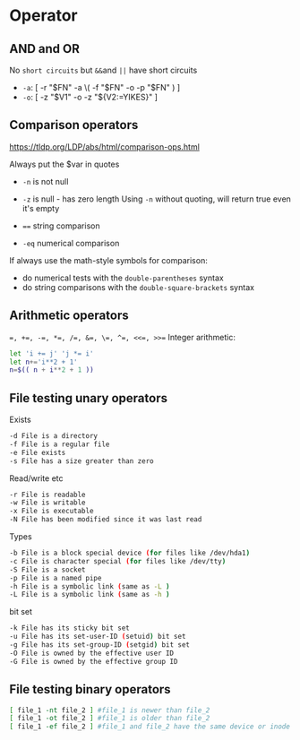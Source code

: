 # Operator

## AND and OR
No `short circuits` but `&&`and `||` have short circuits
- `-a`: [ -r "$FN" -a \( -f "$FN" -o -p "$FN" \) ]
- `-o`: [ -z "$V1" -o -z "${V2:=YIKES}" ]

## Comparison operators
https://tldp.org/LDP/abs/html/comparison-ops.html

Always put the $var in quotes
- `-n` is not null
- `-z` is null - has zero length
Using `-n` without quoting, will return true even it's empty


- `==` string comparison
- `-eq` numerical comparison

If always use the math-style symbols for comparison:
- do numerical tests with the `double-parentheses` syntax
- do string comparisons with the `double-square-brackets` syntax

## Arithmetic operators
`=, +=, -=, *=, /=, &=, \=, ^=, <<=, >>=`
Integer arithmetic:
```sh
let 'i += j' 'j *= i'
let n+='i**2 + 1'
n=$(( n + i**2 + 1 ))
```

## File testing unary operators
Exists
```sh
-d File is a directory
-f File is a regular file
-e File exists
-s File has a size greater than zero
```

Read/write etc
```sh
-r File is readable
-w File is writable
-x File is executable
-N File has been modified since it was last read
```

Types
```sh
-b File is a block special device (for files like /dev/hda1)
-c File is character special (for files like /dev/tty)
-S File is a socket
-p File is a named pipe
-h File is a symbolic link (same as -L )
-L File is a symbolic link (same as -h )
```

bit set
```sh
-k File has its sticky bit set
-u File has its set-user-ID (setuid) bit set
-g File has its set-group-ID (setgid) bit set
-O File is owned by the effective user ID
-G File is owned by the effective group ID
```

## File testing binary operators
```sh
[ file_1 -nt file_2 ] #file_1 is newer than file_2
[ file_1 -ot file_2 ] #file_1 is older than file_2
[ file_1 -ef file_2 ] #file_1 and file_2 have the same device or inode numbers
```
